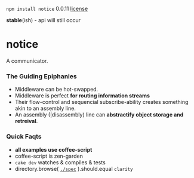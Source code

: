 `npm install notice` 0.0.11 [license](./license)

**stable**(ish) - api will still occur

notice
======

A communicator.


### The Guiding Epiphanies

* Middleware can be hot-swapped.
* Middleware is perfect **for routing information streams**
* Their flow-control and sequencial subscribe-ability creates something akin to an assembly line.
* An assembly (|disassembly) line can **abstractify object storage and retreival**.


### Quick Faqts

* **all examples use coffee-script**
* coffee-script is zen-garden
* `cake dev` watches & compiles & tests
* directory.browse( [`./spec`](./spec) ).should.equal `clarity`

